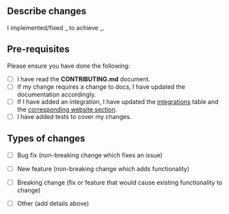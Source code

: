 ## Describe changes
I implemented/fixed _ to achieve _.

## Pre-requisites
Please ensure you have done the following:
- [ ] I have read the **CONTRIBUTING.md** document.
- [ ] If my change requires a change to docs, I have updated the documentation accordingly.
- [ ] If I have added an integration, I have updated the [integrations](https://docs.zenml.io/advanced-guide/integrations) table and the [corresponding website section](https://zenml.io/integrations).
- [ ] I have added tests to cover my changes.

## Types of changes
<!--- What types of changes does your code introduce? Put an `x` in all the boxes that apply: -->
- [ ] Bug fix (non-breaking change which fixes an issue)
- [ ] New feature (non-breaking change which adds functionality)
- [ ] Breaking change (fix or feature that would cause existing functionality to change)
- [ ] Other (add details above)

